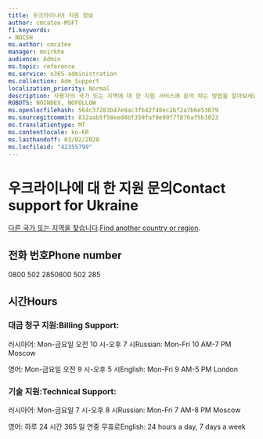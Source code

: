 ```yaml
---
title: 우크라이나어 지원 정보
author: cmcatee-MSFT
f1.keywords:
- NOCSH
ms.author: cmcatee
manager: mnirkhe
audience: Admin
ms.topic: reference
ms.service: o365-administration
ms.collection: Adm_Support
localization_priority: Normal
description: 사용자의 국가 또는 지역에 대 한 지원 서비스에 문의 하는 방법을 알아보세요.
ROBOTS: NOINDEX, NOFOLLOW
ms.openlocfilehash: 564c37283b47e9ac3fb42f48ec2bf2a7b6e53079
ms.sourcegitcommit: 812aab5f58eed4bf359faf0e99f7f876af5b1023
ms.translationtype: MT
ms.contentlocale: ko-KR
ms.lasthandoff: 03/02/2020
ms.locfileid: "42355799"
---
```

# <a name="contact-support-for-ukraine"></a><span data-ttu-id="2098e-103">우크라이나에 대 한 지원 문의</span><span class="sxs-lookup"><span data-stu-id="2098e-103">Contact support for Ukraine</span></span>

<span data-ttu-id="2098e-104">[다른 국가 또는 지역을 찾습니다](../contact-support-for-business-products.md).</span><span class="sxs-lookup"><span data-stu-id="2098e-104">[Find another country or region](../contact-support-for-business-products.md).</span></span>

## <a name="phone-number"></a><span data-ttu-id="2098e-105">전화 번호</span><span class="sxs-lookup"><span data-stu-id="2098e-105">Phone number</span></span>
<span data-ttu-id="2098e-106">0800 502 285</span><span class="sxs-lookup"><span data-stu-id="2098e-106">0800 502 285</span></span>

## <a name="hours"></a><span data-ttu-id="2098e-107">시간</span><span class="sxs-lookup"><span data-stu-id="2098e-107">Hours</span></span>
### <a name="billing-support"></a><span data-ttu-id="2098e-108">대금 청구 지원:</span><span class="sxs-lookup"><span data-stu-id="2098e-108">Billing Support:</span></span>

<span data-ttu-id="2098e-109">러시아어: Mon-금요일 오전 10 시-오후 7 시</span><span class="sxs-lookup"><span data-stu-id="2098e-109">Russian: Mon-Fri 10 AM-7 PM Moscow</span></span>

<span data-ttu-id="2098e-110">영어: Mon-금요일 오전 9 시-오후 5 시</span><span class="sxs-lookup"><span data-stu-id="2098e-110">English: Mon-Fri 9 AM-5 PM London</span></span>

### <a name="technical-support"></a><span data-ttu-id="2098e-111">기술 지원:</span><span class="sxs-lookup"><span data-stu-id="2098e-111">Technical Support:</span></span>

<span data-ttu-id="2098e-112">러시아어: Mon-금요일 7 시-오후 8 시</span><span class="sxs-lookup"><span data-stu-id="2098e-112">Russian: Mon-Fri 7 AM-8 PM Moscow</span></span>

<span data-ttu-id="2098e-113">영어: 하루 24 시간 365 일 연중 무휴로</span><span class="sxs-lookup"><span data-stu-id="2098e-113">English: 24 hours a day, 7 days a week</span></span>
